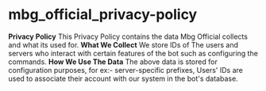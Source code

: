 # mbg_official_privacy-policy
**Privacy Policy**
This Privacy Policy contains the data Mbg Official collects and what its used for.
**What We Collect**
We store IDs of The users and servers who interact with certain features of the bot such as configuring the commands.
**How We Use The Data**
The above data is stored for configuration purposes, for ex:- server-specific prefixes, Users' IDs are used to associate their account with our system in the bot's database.
